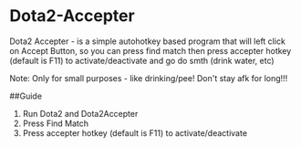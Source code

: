 # Dota2-Accepter
Dota2 Accepter - is a simple autohotkey based program that will left click on Accept Button, so you can press find match then press accepter hotkey (default is F11) to activate/deactivate and go do smth (drink water, etc)

Note: Only for small purposes - like drinking/pee! Don't stay afk for long!!!

##Guide

1. Run Dota2 and Dota2Accepter
2. Press Find Match
3. Press accepter hotkey (default is F11) to activate/deactivate
